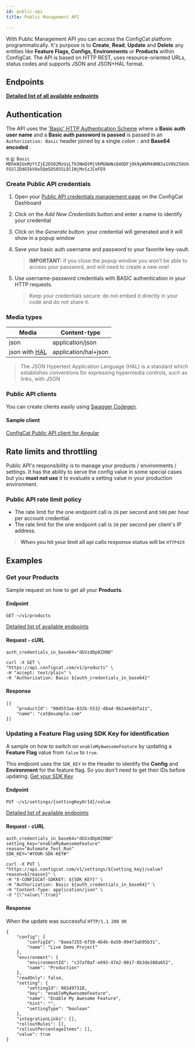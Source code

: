 ```yaml
---
id: public-api
title: Public Management API

---
```


With Public Management API you can access the ConfigCat platform programmatically. 
It's purpose is to **Create**, **Read**, **Update** and **Delete** any entities 
like **Feature Flags, Configs, Environments** or **Products** within ConfigCat. The API is 
based on HTTP REST, uses resource-oriented URLs, status codes and supports JSON 
and JSON+HAL format.

## Endpoints
**[Detailed list of all available endpoints](https://api.configcat.com/docs)**

## Authentication

The API uses the ['Basic' HTTP Authentication Scheme](https://en.wikipedia.org/wiki/Basic_access_authentication) where a **Basic auth user name** and a **Basic auth password is passed** is passed in an `Authorization: Basic` header joined by a single colon `:` and **Base64 encoded** .

e.g: `Basic MDhkN2UxMzYtZjE2OS02MzUyLTk5NmQtMjVkMGNmNzQ4ODFjOk9yWkM4dHB3a1V0b256UkFGSlZDdG5kV0o5Qm5DS05SL0lINjMxSzJCeFE9`

### Create Public API credentials

1. Open your [Public API credentials management page](https://app.configcat.com/my-account/public-api-credentials) on the ConfigCat Dashboard
2. Click on the _Add New Credentials_ button and enter a name to identify your credential
3. Click on the _Generate_ button: your credential will generated and it will show in a popup window
4. Save your basic auth username and password to your favorite key-vault.

	> **IMPORTANT:** if you close the popup window you won’t be able to access your password, and will need to create a new one!

5. Use username-password credentials with BASIC authentication in your HTTP requests.

	> Keep your credentials secure: do not embed it directly in your code and do not share it.

### Media types
| Media                                                                 | Content-type         |
| --------------------------------------------------------------------- | -------------------- |
| json                                                                  | application/json     |
| json with  [HAL](https://tools.ietf.org/html/draft-kelly-json-hal-08) | application/hal+json |

> The JSON Hypertext Application Language (HAL) is a standard which
   establishes conventions for expressing hypermedia controls, such as
   links, with JSON 

### Public API clients
You can create clients easily using [Swagger Codegen](https://github.com/swagger-api/swagger-codegen).

#### Sample client
[ConfigCat Public API client for Angular](https://github.com/configcat/ng-configcat-publicapi)

## Rate limits and throttling
Public API's responsibility is to manage your products / environments / settings. It has the ability to serve the config value in some special cases but you **must not use** it to evaluate a setting value in your production environment.

### Public API rate limit policy
* The rate limit for the one endpoint call is `20` per second and `500` per hour per account credential.
* The rate limit for the one endpoint call is `20` per second per client's IP address.

>**When you hit your limit all api calls response status will be `HTTP429`**

## Examples
### Get your Products

Sample request on how to get all your **Products**.

#### Endpoint
```GET ~/v1/products```

[Detailed list of available endpoints](https://api.configcat.com/docs)
#### Request - cURL
```
auth_credentials_in_base64="dGVzdDp0ZXN0"

curl -X GET \
"https://api.configcat.com/v1/products" \
-H "accept: text/plain" \
-H "Authorization: Basic ${auth_credentials_in_base64}"
```
#### Response
```
[{
	"productId": "00d553ae-832b-5532-d8ad-9b2ae6ddfa11",
	"name": "cat@example.com"
}]
```
### Updating a Feature Flag using SDK Key for identification

A sample on how to switch on `enableMyAwesomeFeature` by updating a 
**Feature Flag** value from `false` to `true`.

This endpoint uses the `SDK_KEY` in the Header to identify the **Config** and 
**Environment** for the feature flag. So you don't need to get their IDs before
updating. [Get your SDK Key](https://app.configcat.com/sdkkey) 

#### Endpoint

```PUT ~/v1/settings/{settingKeyOrId}/value```

[Detailed list of available endpoints](https://api.configcat.com/docs)

#### Request - cURL

```
auth_credentials_in_base64="dGVzdDp0ZXN0"
setting_key="enableMyAwesomeFeature"
reason="Automate_Test_Run"
SDK_KEY="#YOUR-SDK-KEY#"

curl -X PUT \
"https://api.configcat.com/v1/settings/${setting_key}/value?reason=${reason}" \
-H "X-CONFIGCAT-SDKKEY: ${SDK_KEY}" \
-H "Authorization: Basic ${auth_credentials_in_base64}" \
-H "Content-Type: application/json" \
-d "{\"value\":true}"
```
#### Response
When the update was successful 
```HTTP/1.1 200 OK``` 
```
{
	"config": {
		"configId": "8aea7255-6f50-4b4b-8a50-094f3ab95b31",
		"name": "Live Demo Project"
	},
	"environment": {
		"environmentId": "c37af0af-e693-47e2-8017-6b3de388a652",
		"name": "Production"
	},
	"readOnly": false,
	"setting": {
		"settingId": 965497318,
		"key": "enableMyAwesomeFeature",
		"name": "Enable My Awesome Feature",
		"hint": "",
		"settingType": "boolean"
	},
	"integrationLinks": [],
	"rolloutRules": [],
	"rolloutPercentageItems": [],
	"value": true
}
```
